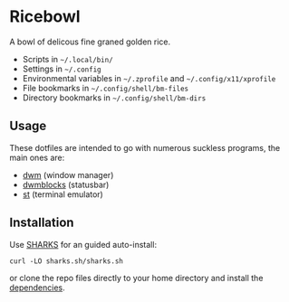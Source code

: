 # Ricebowl

A bowl of delicous fine graned golden rice.

- Scripts in `~/.local/bin/`
- Settings in `~/.config`
- Environmental variables in `~/.zprofile` and `~/.config/x11/xprofile`
- File bookmarks in `~/.config/shell/bm-files`
- Directory bookmarks in `~/.config/shell/bm-dirs`

## Usage

These dotfiles are intended to go with numerous suckless programs, the main ones are:

- [dwm](https://github.com/lukesmithxyz/dwm) (window manager)
- [dwmblocks](https://github.com/lukesmithxyz/dwmblocks) (statusbar)
- [st](https://github.com/lukesmithxyz/st) (terminal emulator)

## Installation

Use [SHARKS](https://shars.sh) for an guided auto-install:

```
curl -LO sharks.sh/sharks.sh
```

or clone the repo files directly to your home directory and install the [dependencies](https://github.com/LukeSmithxyz/LARBS/blob/master/static/progs.csv).


